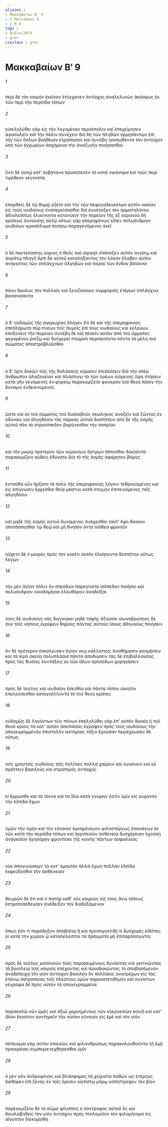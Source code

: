 ```yaml
---
aliases : 
- Μακκαβαίων Βʹ 9
- 2 Maccabees 9
- 2 M 9
tags : 
- Bible/2M/9
- grec
cssclass : grec
---
```


# Μακκαβαίων Βʹ 9

###### 1
περὶ δὲ τὸν καιρὸν ἐκεῖνον ἐτύγχανεν ἀντίοχος ἀναλελυκὼς ἀκόσμως ἐκ τῶν περὶ τὴν περσίδα τόπων
###### 2
εἰσεληλύθει γὰρ εἰς τὴν λεγομένην περσέπολιν καὶ ἐπεχείρησεν ἱεροσυλεῖν καὶ τὴν πόλιν συνέχειν διὸ δὴ τῶν πληθῶν ὁρμησάντων ἐπὶ τὴν τῶν ὅπλων βοήθειαν ἐτράπησαν καὶ συνέβη τροπωθέντα τὸν ἀντίοχον ὑπὸ τῶν ἐγχωρίων ἀσχήμονα τὴν ἀναζυγὴν ποιήσασθαι
###### 3
ὄντι δὲ αὐτῷ κατ' ἐκβάτανα προσέπεσεν τὰ κατὰ νικάνορα καὶ τοὺς περὶ τιμόθεον γεγονότα
###### 4
ἐπαρθεὶς δὲ τῷ θυμῷ ὤ|ετο καὶ τὴν τῶν πεφυγαδευκότων αὐτὸν κακίαν εἰς τοὺς ιουδαίους ἐναπερείσασθαι διὸ συνέταξεν τὸν ἁρματηλάτην ἀδιαλείπτως ἐλαύνοντα κατανύειν τὴν πορείαν τῆς ἐξ οὐρανοῦ δὴ κρίσεως συνούσης αὐτῷ οὕτως γὰρ ὑπερηφάνως εἶπεν πολυάνδριον ιουδαίων ιεροσόλυμα ποιήσω παραγενόμενος ἐκεῖ
###### 5
ὁ δὲ παντεπόπτης κύριος ὁ θεὸς τοῦ ισραηλ ἐπάταξεν αὐτὸν ἀνιάτῳ καὶ ἀοράτῳ πληγῇ ἄρτι δὲ αὐτοῦ καταλήξαντος τὸν λόγον ἔλαβεν αὐτὸν ἀνήκεστος τῶν σπλάγχνων ἀλγηδὼν καὶ πικραὶ τῶν ἔνδον βάσανοι
###### 6
πάνυ δικαίως τὸν πολλαῖς καὶ ξενιζούσαις συμφοραῖς ἑτέρων σπλάγχνα βασανίσαντα
###### 7
ὁ δ' οὐδαμῶς τῆς ἀγερωχίας ἔληγεν ἔτι δὲ καὶ τῆς ὑπερηφανίας ἐπεπλήρωτο πῦρ πνέων τοῖς θυμοῖς ἐπὶ τοὺς ιουδαίους καὶ κελεύων ἐποξύνειν τὴν πορείαν συνέβη δὲ καὶ πεσεῖν αὐτὸν ἀπὸ τοῦ ἅρματος φερομένου ῥοίζῳ καὶ δυσχερεῖ πτώματι περιπεσόντα πάντα τὰ μέλη τοῦ σώματος ἀποστρεβλοῦσθαι
###### 8
ὁ δ' ἄρτι δοκῶν τοῖς τῆς θαλάσσης κύμασιν ἐπιτάσσειν διὰ τὴν ὑπὲρ ἄνθρωπον ἀλαζονείαν καὶ πλάστιγγι τὰ τῶν ὀρέων οἰόμενος ὕψη στήσειν κατὰ γῆν γενόμενος ἐν φορείῳ παρεκομίζετο φανερὰν τοῦ θεοῦ πᾶσιν τὴν δύναμιν ἐνδεικνύμενος
###### 9
ὥστε καὶ ἐκ τοῦ σώματος τοῦ δυσσεβοῦς σκώληκας ἀναζεῖν καὶ ζῶντος ἐν ὀδύναις καὶ ἀλγηδόσιν τὰς σάρκας αὐτοῦ διαπίπτειν ὑπὸ δὲ τῆς ὀσμῆς αὐτοῦ πᾶν τὸ στρατόπεδον βαρύνεσθαι τὴν σαπρίαν
###### 10
καὶ τὸν μικρῷ πρότερον τῶν οὐρανίων ἄστρων ἅπτεσθαι δοκοῦντα παρακομίζειν οὐδεὶς ἐδύνατο διὰ τὸ τῆς ὀσμῆς ἀφόρητον βάρος
###### 11
ἐνταῦθα οὖν ἤρξατο τὸ πολὺ τῆς ὑπερηφανίας λήγειν τεθραυσμένος καὶ εἰς ἐπίγνωσιν ἔρχεσθαι θείᾳ μάστιγι κατὰ στιγμὴν ἐπιτεινόμενος ταῖς ἀλγηδόσιν
###### 12
καὶ μηδὲ τῆς ὀσμῆς αὐτοῦ δυνάμενος ἀνέχεσθαι ταῦτ' ἔφη δίκαιον ὑποτάσσεσθαι τῷ θεῷ καὶ μὴ θνητὸν ὄντα ἰσόθεα φρονεῖν
###### 13
ηὔχετο δὲ ὁ μιαρὸς πρὸς τὸν οὐκέτι αὐτὸν ἐλεήσοντα δεσπότην οὕτως λέγων
###### 14
τὴν μὲν ἁγίαν πόλιν ἣν σπεύδων παρεγίνετο ἰσόπεδον ποιῆσαι καὶ πολυάνδριον οἰκοδομῆσαι ἐλευθέραν ἀναδεῖξαι
###### 15
τοὺς δὲ ιουδαίους οὓς διεγνώκει μηδὲ ταφῆς ἀξιῶσαι οἰωνοβρώτους δὲ σὺν τοῖς νηπίοις ἐκρίψειν θηρίοις πάντας αὐτοὺς ἴσους ἀθηναίοις ποιήσειν
###### 16
ὃν δὲ πρότερον ἐσκύλευσεν ἅγιον νεὼ καλλίστοις ἀναθήμασιν κοσμήσειν καὶ τὰ ἱερὰ σκεύη πολυπλάσια πάντα ἀποδώσειν τὰς δὲ ἐπιβαλλούσας πρὸς τὰς θυσίας συντάξεις ἐκ τῶν ἰδίων προσόδων χορηγήσειν
###### 17
πρὸς δὲ τούτοις καὶ ιουδαῖον ἔσεσθαι καὶ πάντα τόπον οἰκητὸν ἐπελεύσεσθαι καταγγέλλοντα τὸ τοῦ θεοῦ κράτος
###### 18
οὐδαμῶς δὲ ληγόντων τῶν πόνων ἐπεληλύθει γὰρ ἐπ' αὐτὸν δικαία ἡ τοῦ θεοῦ κρίσις τὰ κατ' αὐτὸν ἀπελπίσας ἔγραψεν πρὸς τοὺς ιουδαίους τὴν ὑπογεγραμμένην ἐπιστολὴν ἱκετηρίας τάξιν ἔχουσαν περιέχουσαν δὲ οὕτως
###### 19
τοῖς χρηστοῖς ιουδαίοις τοῖς πολίταις πολλὰ χαίρειν καὶ ὑγιαίνειν καὶ εὖ πράττειν βασιλεὺς καὶ στρατηγὸς ἀντίοχος
###### 20
εἰ ἔρρωσθε καὶ τὰ τέκνα καὶ τὰ ἴδια κατὰ γνώμην ἐστὶν ὑμῖν εἰς οὐρανὸν τὴν ἐλπίδα ἔχων
###### 21
ὑμῶν τὴν τιμὴν καὶ τὴν εὔνοιαν ἐμνημόνευον φιλοστόργως ἐπανάγων ἐκ τῶν κατὰ τὴν περσίδα τόπων καὶ περιπεσὼν ἀσθενείᾳ δυσχέρειαν ἐχούσῃ ἀναγκαῖον ἡγησάμην φροντίσαι τῆς κοινῆς πάντων ἀσφαλείας
###### 22
οὐκ ἀπογινώσκων τὰ κατ' ἐμαυτόν ἀλλὰ ἔχων πολλὴν ἐλπίδα ἐκφεύξεσθαι τὴν ἀσθένειαν
###### 23
θεωρῶν δὲ ὅτι καὶ ὁ πατήρ καθ' οὓς καιροὺς εἰς τοὺς ἄνω τόπους ἐστρατοπέδευσεν ἀνέδειξεν τὸν διαδεξάμενον
###### 24
ὅπως ἐάν τι παράδοξον ἀποβαίνῃ ἢ καὶ προσαγγελθῇ τι δυσχερές εἰδότες οἱ κατὰ τὴν χώραν ᾧ καταλέλειπται τὰ πράγματα μὴ ἐπιταράσσωνται
###### 25
πρὸς δὲ τούτοις κατανοῶν τοὺς παρακειμένους δυνάστας καὶ γειτνιῶντας τῇ βασιλείᾳ τοῖς καιροῖς ἐπέχοντας καὶ προσδοκῶντας τὸ ἀποβησόμενον ἀναδέδειχα τὸν υἱὸν ἀντίοχον βασιλέα ὃν πολλάκις ἀνατρέχων εἰς τὰς ἐπάνω σατραπείας τοῖς πλείστοις ὑμῶν παρεκατετιθέμην καὶ συνίστων γέγραφα δὲ πρὸς αὐτὸν τὰ ὑπογεγραμμένα
###### 26
παρακαλῶ οὖν ὑμᾶς καὶ ἀξιῶ μεμνημένους τῶν εὐεργεσιῶν κοινῇ καὶ κατ' ἰδίαν ἕκαστον συντηρεῖν τὴν οὖσαν εὔνοιαν εἰς ἐμὲ καὶ τὸν υἱόν
###### 27
πέπεισμαι γὰρ αὐτὸν ἐπιεικῶς καὶ φιλανθρώπως παρακολουθοῦντα τῇ ἐμῇ προαιρέσει συμπεριενεχθήσεσθαι ὑμῖν
###### 28
ὁ μὲν οὖν ἀνδροφόνος καὶ βλάσφημος τὰ χείριστα παθών ὡς ἑτέρους διέθηκεν ἐπὶ ξένης ἐν τοῖς ὄρεσιν οἰκτίστῳ μόρῳ κατέστρεψεν τὸν βίον
###### 29
παρεκομίζετο δὲ τὸ σῶμα φίλιππος ὁ σύντροφος αὐτοῦ ὃς καὶ διευλαβηθεὶς τὸν υἱὸν ἀντιόχου πρὸς πτολεμαῖον τὸν φιλομήτορα εἰς αἴγυπτον διεκομίσθη
